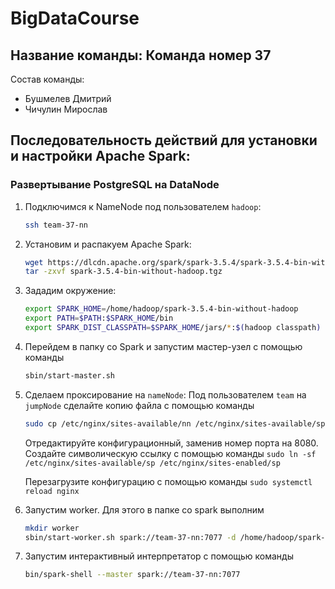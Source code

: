 # BigDataCourse

## Название команды: Команда номер 37

Состав команды:
* Бушмелев Дмитрий
* Чичулин Мирослав

## Последовательность действий для установки и настройки Apache Spark:
### Развертывание PostgreSQL на DataNode

1. Подключимся к NameNode под пользователем `hadoop`:
   ```bash
   ssh team-37-nn
   ```

2. Установим и распакуем Apache Spark:
   ```bash
   wget https://dlcdn.apache.org/spark/spark-3.5.4/spark-3.5.4-bin-without-hadoop.tgz
   tar -zxvf spark-3.5.4-bin-without-hadoop.tgz
   ```
3. Зададим окружение:
   ```bash
   export SPARK_HOME=/home/hadoop/spark-3.5.4-bin-without-hadoop
   export PATH=$PATH:$SPARK_HOME/bin
   export SPARK_DIST_CLASSPATH=$SPARK_HOME/jars/*:$(hadoop classpath)
   ```
4. Перейдем в папку со Spark и запустим мастер-узел с помощью команды
   ```bash
   sbin/start-master.sh
   ```
5. Сделаем проксирование на `nameNode`:
   Под пользователем `team` на `jumpNode` сделайте копию файла с помощью команды
   ```bash
   sudo cp /etc/nginx/sites-available/nn /etc/nginx/sites-available/sp
   ```
   Отредактируйте конфигурационный, заменив номер порта на 8080. Создайте символическую ссылку с помощью команды
   `sudo ln -sf /etc/nginx/sites-available/sp /etc/nginx/sites-enabled/sp`
   
   Перезагрузите конфигурацию с помощью команды `sudo systemctl reload nginx`
6. Запустим worker. Для этого в папке со spark выполним
   ```bash
   mkdir worker
   sbin/start-worker.sh spark://team-37-nn:7077 -d /home/hadoop/spark-3.5.4-bin-without-hadoop/worker -h team-37-nn
   ```
7. Запустим интерактивный интерпретатор с помощью команды
   ```bash
   bin/spark-shell --master spark://team-37-nn:7077
   ```
